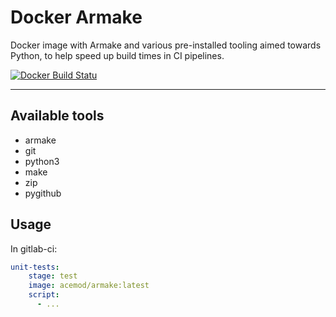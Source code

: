 # Docker Armake

Docker image with Armake and various pre-installed tooling aimed towards Python, to help speed up build times in CI pipelines.

[![Docker Build Statu](https://img.shields.io/docker/build/acemod/armake.svg)](https://hub.docker.com/r/acemod/armake/)

----

## Available tools

- armake
- git
- python3
- make
- zip
- pygithub


## Usage

In gitlab-ci:

```yaml
unit-tests:
    stage: test
    image: acemod/armake:latest
    script:
      - ...
```
